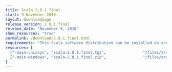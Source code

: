 ```yaml
---
title: Scala 2.8.1.final
start: 9 November 2010
layout: downloadpage
release_version: 2.8.1.final
release_date: "November 9, 2010"
show_resources: "true"
permalink: /download/2.8.1.final.html
requirements: "This Scala software distribution can be installed on any Unix-like or Windows system. It requires the Java runtime version 1.6 or later, which can be downloaded <a href='http://www.java.com/'>here</a>."
resources: [
  ["-main-unixsys", "scala-2.8.1.final.tgz",                "/files/archives/scala-2.8.1.final.tgz",                   "Max OS X, Unix, Cygwin",  "20 MB"],
  ["-main-windows", "scala-2.8.1.final.zip",                "/files/archives/scala-2.8.1.final.zip",                   "Windows",                 "20 MB"]
]
---
```




